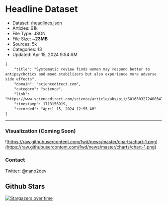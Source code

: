 # Headline Dataset

- Dataset: [/headlines.json](https://raw.githubusercontent.com/fwd/news/master/headlines.json) 
- Articles: 61k
- File Type: JSON
- File Size: ~**23MB**
- Sources: 5k
- Categories: 13
- Updated: Apr 15, 2024 9:54 AM

```
{
    "title": "Systematic review finds women may respond better to antipsychotics and mood stabilizers but also experience more adverse side effects",
    "domain": "sciencedirect.com",
    "category": "science",
    "link": "https://www.sciencedirect.com/science/article/abs/pii/S0165032724003471",
    "timestamp": 1713156919,
    "recorded": "April 15, 2024 12:55 AM"
}
```

---

### Visualization (Coming Soon)

![https://raw.githubusercontent.com/fwd/news/master/charts/chart-1.png](https://raw.githubusercontent.com/fwd/news/master/charts/chart-1.png)

### Contact 

Twitter: [@nano2dev](https://twitter.com/nano2dev)

## Github Stars

[![Stargazers over time](https://starchart.cc/fwd/news.svg)](https://starchart.cc/fwd/news)
